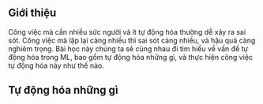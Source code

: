 ## Giới thiệu
Công việc mà cần nhiều sức người và ít tự động hóa thường dễ xảy ra sai sót. Công vỉệc mà lặp lại càng nhiều thì sai sót càng nhiều, và hậu quả càng nghiêm trọng. Bài học này chúng ta sẽ cùng nhau đi tìm hiểu về vấn đề tự động hóa trong ML, bao gồm tự động hóa những gì, và thực hiện công việc tự động hóa này như thế nào.

## Tự động hóa những gì